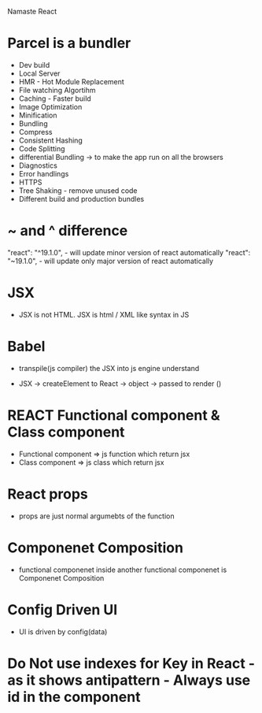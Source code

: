 Namaste React

# Parcel is a bundler
- Dev build
- Local Server
- HMR - Hot Module Replacement
- File watching Algortihm
- Caching - Faster build
- Image Optimization
- Minification
- Bundling
- Compress
- Consistent Hashing
- Code Splitting
- differential Bundling -> to make the app run on all the browsers
- Diagnostics
- Error handlings
- HTTPS
- Tree Shaking - remove unused code 
- Different build and production  bundles

# ~ and ^ difference
 "react": "^19.1.0", - will update minor version of react automatically
 "react": "~19.1.0", - will update only major version of react automatically


 # JSX
 - JSX is not HTML. JSX is html / XML like syntax in JS 

 # Babel
- transpile(js compiler) the JSX into js engine understand

- JSX -> createElement to React -> object -> passed to render () 

# REACT Functional component & Class component
- Functional component => js function which return jsx
- Class component => js class which return jsx

# React props
- props are just normal argumebts of the function

# Componenet Composition
- functional componenet inside another functional componenet is Componenet Composition

# Config Driven UI
- UI is driven by config(data)

# Do Not use indexes for Key in React - as it shows antipattern - Always use id in the component